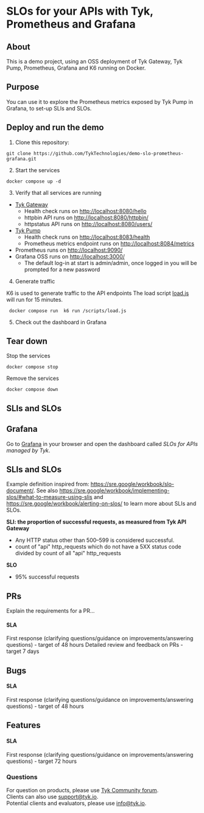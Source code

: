 # SLOs for your APIs with Tyk, Prometheus and Grafana
<!-- Tell other people why your project is useful, what they can do with your project, and how they can use it.
As explained in GitHub it typically includes information on:
1. What the project does
2. Why the project is useful
3. How users can get started with the project
4. Where users can get help with your project
5. Who maintains and contributes to the project
For more details check GitHub [doc](https://docs.github.com/en/repositories/managing-your-repositorys-settings-and-features/customizing-your-repository/about-readmes)

PLEASE CHANGE THIS FILE NAME TO BE "README.md" so GitHub can automatically surface it to repository visitors.
-->

## About

This is a demo project, using an OSS deployment of Tyk Gateway, Tyk Pump, Prometheus, Grafana and K6 running on Docker. 
  
## Purpose

You can use it to explore the Prometheus metrics exposed by Tyk Pump in Grafana, to set-up SLIs and SLOs. 
  
## Deploy and run the demo

1. Clone this repository:

```
git clone https://github.com/TykTechnologies/demo-slo-prometheus-grafana.git
```

2. Start the services

```
docker compose up -d
```

3. Verify that all services are running

- [Tyk Gateway](https://github.com/TykTechnologies/tyk)
    - Health check runs on [http://localhost:8080/hello](http://localhost:8080/hello)
    - httpbin API runs on [http://localhost:8080/httpbin/](http://localhost:8080/httpbin/)
    - httpstatus API runs on [http://localhost:8080/users/](http://localhost:8080/users/)
- [Tyk Pump](https://github.com/TykTechnologies/tyk-pump)
    - Health check runs on [http://localhost:8083/health](http://localhost:8083/health)
    - Prometheus metrics endpoint runs on [http://localhost:8084/metrics](http://localhost:8084/metrics)
- Prometheus runs on [http://localhost:9090/](http://localhost:9090/)
- Grafana OSS runs on [http://localhost:3000/](http://localhost:3000/)
    - The default log-in at start is admin/admin, once logged in you will be prompted for a new password

4. Generate traffic

K6 is used to generate traffic to the API endpoints
The load script [load.js](./deployments/k6/load.js) will run for 15 minutes.

```
 docker compose run  k6 run /scripts/load.js
```

5. Check out the dashboard in Grafana



## Tear down

Stop the services

```
docker compose stop
```

Remove the services

```
docker compose down
```

## SLIs and SLOs


## Grafana


Go to [Grafana](http://localhost:3000/) in your browser and open the dashboard called *SLOs for APIs managed by Tyk*.

## SLIs and SLOs

Example definition inspired from: https://sre.google/workbook/slo-document/. See also https://sre.google/workbook/implementing-slos/#what-to-measure-using-slis and https://sre.google/workbook/alerting-on-slos/ to learn more about SLIs and SLOs.


__SLI: the proportion of successful requests, as measured from Tyk API Gateway__

* Any HTTP status other than 500–599 is considered successful.
* count of "api" http_requests which do not have a 5XX status code divided by count of all "api" http_requests

__SLO__

* 95% successful requests


## PRs
Explain the requirements for a PR...
  
#### SLA
First response (clarifying questions/guidance on improvements/answering questions) - target of 48 hours
Detailed review and feedback on PRs - target 7 days
  
  
  
## Bugs

#### SLA
First response (clarifying questions/guidance on improvements/answering questions) - target of 48 hours
  
  
  
## Features
  
#### SLA
First response (clarifying questions/guidance on improvements/answering questions) - target 72 hours
  
### Questions
For question on products, please use [Tyk Community forum](https://community.tyk.io/).
  <br>
Clients can also use support@tyk.io.
   <br>
Potential clients and evaluators, please use info@tyk.io.

  
